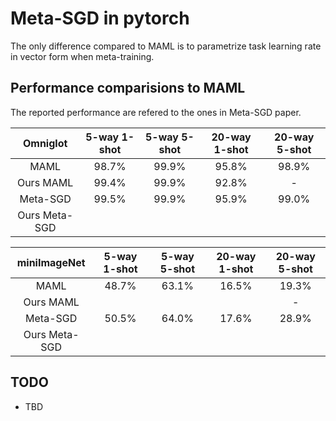 # Meta-SGD in pytorch

The only difference compared to MAML is to parametrize task learning rate in vector form when meta-training.

## Performance comparisions to MAML

The reported performance are refered to the ones in Meta-SGD paper.

|    Omniglot   | 5-way 1-shot | 5-way 5-shot | 20-way 1-shot | 20-way 5-shot |
|:-------------:|:------------:|:------------:|:-------------:|:-------------:|
|      MAML     |     98.7%    |     99.9%    |     95.8%     |     98.9%     |
|   Ours MAML   |     99.4%    |     99.9%    |     92.8%     |       -       |
|    Meta-SGD   |     99.5%    |     99.9%    |     95.9%     |     99.0%     |
| Ours Meta-SGD |              |              |               |               |

|  miniImageNet | 5-way 1-shot | 5-way 5-shot | 20-way 1-shot | 20-way 5-shot |
|:-------------:|:------------:|:------------:|:-------------:|:-------------:|
|      MAML     |     48.7%    |     63.1%    |     16.5%     |     19.3%     |
|   Ours MAML   |              |              |               |       -       |
|    Meta-SGD   |     50.5%    |     64.0%    |     17.6%     |     28.9%     |
| Ours Meta-SGD |              |              |               |               |

## TODO
- TBD